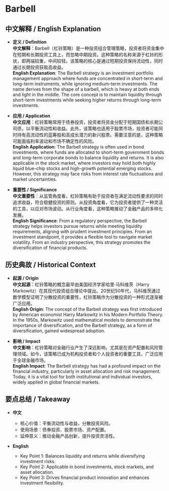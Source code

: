 # Barbell

## 中文解释 / English Explanation

* **定义 / Definition**  
  **中文解释**：Barbell（杠铃策略）是一种投资组合管理策略，投资者将资金集中在短期和长期投资工具上，而忽略中期投资。这种策略的名称来源于杠铃的形状，即两端较重，中间较轻。该策略的核心是通过短期投资保持流动性，同时通过长期投资获取高收益。  
  **English Explanation**: The Barbell strategy is an investment portfolio management approach where funds are concentrated in short-term and long-term instruments, while ignoring medium-term investments. The name derives from the shape of a barbell, which is heavy at both ends and light in the middle. The core concept is to maintain liquidity through short-term investments while seeking higher returns through long-term investments.

* **应用 / Application**  
  **中文应用**：杠铃策略常用于债券投资，投资者将资金分配于短期国债和长期公司债，以平衡流动性和收益。此外，该策略也适用于股票市场，投资者可能同时持有高流动性的蓝筹股和高成长潜力的新兴股票。需要注意的是，这种策略可能面临利率波动和市场不确定性的风险。  
  **English Application**: The Barbell strategy is often used in bond investments, where funds are allocated to short-term government bonds and long-term corporate bonds to balance liquidity and returns. It is also applicable in the stock market, where investors may hold both highly liquid blue-chip stocks and high-growth potential emerging stocks. However, this strategy may face risks from interest rate fluctuations and market uncertainties.

* **重要性 / Significance**  
  **中文重要性**：从监管角度看，杠铃策略有助于投资者在满足流动性要求的同时追求收益，符合稳健投资的原则。从投资角度看，它为投资者提供了一种灵活的工具，以应对市场波动。从行业角度看，这种策略推动了金融产品的多样化发展。  
  **English Significance**: From a regulatory perspective, the Barbell strategy helps investors pursue returns while meeting liquidity requirements, aligning with prudent investment principles. From an investment standpoint, it provides a flexible tool to navigate market volatility. From an industry perspective, this strategy promotes the diversification of financial products.

## 历史典故 / Historical Context

* **起源 / Origin**  
  **中文起源**：杠铃策略的概念最早由美国经济学家哈里·马科维茨（Harry Markowitz）在其现代投资组合理论中提出。20世纪50年代，马科维茨通过数学模型证明了分散投资的重要性，杠铃策略作为分散投资的一种形式逐渐被广泛应用。  
  **English Origin**: The concept of the Barbell strategy was first introduced by American economist Harry Markowitz in his Modern Portfolio Theory. In the 1950s, Markowitz used mathematical models to demonstrate the importance of diversification, and the Barbell strategy, as a form of diversification, gained widespread adoption.

* **影响 / Impact**  
  **中文影响**：杠铃策略对金融行业产生了深远影响，尤其是在资产配置和风险管理领域。如今，该策略已成为机构投资者和个人投资者的重要工具，广泛应用于全球金融市场。  
  **English Impact**: The Barbell strategy has had a profound impact on the financial industry, particularly in asset allocation and risk management. Today, it is a vital tool for both institutional and individual investors, widely applied in global financial markets.

## 要点总结 / Takeaway

* **中文**  
  - 核心价值：平衡流动性与收益，分散投资风险。  
  - 使用场景：债券投资、股票市场、资产配置。  
  - 延伸意义：推动金融产品创新，提升投资灵活性。  

* **English**  
  - Key Point 1: Balances liquidity and returns while diversifying investment risks.  
  - Key Point 2: Applicable in bond investments, stock markets, and asset allocation.  
  - Key Point 3: Drives financial product innovation and enhances investment flexibility.
